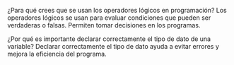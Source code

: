  ¿Para qué crees que se usan los operadores lógicos en programación?
Los operadores lógicos se usan para evaluar condiciones que pueden ser verdaderas o falsas. Permiten tomar decisiones en los programas.

¿Por qué es importante declarar correctamente el tipo de dato de una variable?
Declarar correctamente el tipo de dato ayuda a evitar errores y mejora la eficiencia del programa.
